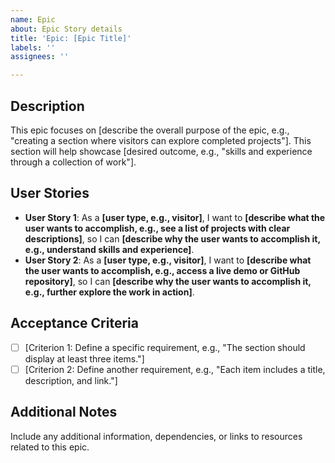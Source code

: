 ```yaml
---
name: Epic
about: Epic Story details
title: 'Epic: [Epic Title]'
labels: ''
assignees: ''

---
```


## Description
This epic focuses on [describe the overall purpose of the epic, e.g., "creating a section where visitors can explore completed projects"]. This section will help showcase [desired outcome, e.g., "skills and experience through a collection of work"].

## User Stories
- **User Story 1**: As a **[user type, e.g., visitor]**, I want to **[describe what the user wants to accomplish, e.g., see a list of projects with clear descriptions]**, so I can **[describe why the user wants to accomplish it, e.g., understand skills and experience]**.
- **User Story 2**: As a **[user type, e.g., visitor]**, I want to **[describe what the user wants to accomplish, e.g., access a live demo or GitHub repository]**, so I can **[describe why the user wants to accomplish it, e.g., further explore the work in action]**.

## Acceptance Criteria
- [ ] [Criterion 1: Define a specific requirement, e.g., "The section should display at least three items."]
- [ ] [Criterion 2: Define another requirement, e.g., "Each item includes a title, description, and link."]

## Additional Notes
Include any additional information, dependencies, or links to resources related to this epic.
